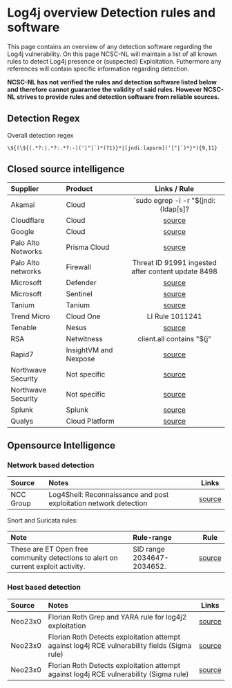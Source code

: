 # Log4j overview Detection rules and software

This page contains an overview of any detection software regarding the Log4j vulnerability. On this page NCSC-NL will maintain a list of all known rules to detect Log4j presence or (suspected) Exploitation. Futhermore any references will contain specific information regarding detection.

**NCSC-NL has not verified the rules and detection software listed below and therefore cannot guarantee the validity of said rules.
However NCSC-NL strives to provide rules and detection software from reliable sources.**

## Detection Regex

Overall detection regex

```plain
\${(\${(.*?:|.*?:.*?:-)('|"|`)*(?1)}*|[jndi:lapsrm]('|"|`)*}*){9,11}
```

## Closed source intelligence

| Supplier        | Product         | Links / Rule|
|:----------------|:----------------|:---------------:|
| Akamai       | Cloud | `sudo egrep -i -r "\$\{jndi:(ldap[s]?|rmi|dns)://' /var/log` |
| Cloudflare   | Cloud | [source](https://blog.cloudflare.com/cve-2021-44228-log4j-rce-0-day-mitigation/) |
| Google       | Cloud | [source](https://cloud.google.com/blog/products/identity-security/cloud-armor-waf-rule-to-help-address-apache-log4j-vulnerability)|
| Palo Alto Networks   | Prisma Cloud | [source](https://unit42.paloaltonetworks.com/apache-log4j-vulnerability-cve-2021-44228/) |
| Palo Alto networks   | Firewall | Threat ID 91991 ingested after content update 8498 |
| Microsoft    | Defender | [source](https://www.microsoft.com/security/blog/2021/12/11/guidance-for-preventing-detecting-and-hunting-for-cve-2021-44228-log4j-2-exploitation/) |
| Microsoft    | Sentinel| [source](https://www.microsoft.com/security/blog/2021/12/11/guidance-for-preventing-detecting-and-hunting-for-cve-2021-44228-log4j-2-exploitation/) |
| Tanium   | Tanium | [source](https://community.tanium.com/s/article/How-Tanium-Can-Help-with-CVE-2021-44228-Log4Shell) |
| Trend Micro   | Cloud One| LI Rule 1011241 |
| Tenable  | Nesus | [source](https://www.tenable.com/plugins/search?q=cves%3A%28%22CVE-2021-44228%22%29&sort=&page=1) |
| RSA  | Netwitness | client.all contains "${j" || client.all contains "${J" |
| Rapid7   | InsightVM and Nexpose | [source](https://www.rapid7.com/blog/post/2021/12/10/widespread-exploitation-of-critical-remote-code-execution-in-apache-log4j/) |
| Northwave Security | Not specific | [source](https://github.com/NorthwaveSecurity/log4jcheck) |
| Northwave Security | Not specific | [source](https://github.com/crypt0jan/log4j-powershell-checker) |
| Splunk | Splunk | [source](https://www.splunk.com/en_us/blog/security/log-jammin-log4j-2-rce.html) |
| Qualys  | Cloud Platform | [source](https://blog.qualys.com/vulnerabilities-threat-research/2021/12/10/apache-log4j2-zero-day-exploited-in-the-wild-log4shell) |

## Opensource Intelligence


### Network based detection
| Source      | Notes        | Links |
|:----------------|:----------------|:---------------:|
|  NCC Group | Log4Shell: Reconnaissance and post exploitation network detection | [source](https://research.nccgroup.com/2021/12/12/log4shell-reconnaissance-and-post-exploitation-network-detection/) |

Snort and Suricata rules:

| Note             | Rule-range        | Rule |
|:----------------|:----------------|:---------------:|
| These are ET Open free community detections to alert on current exploit activity.  | SID range 2034647-2034652. | [source](https://rules.emergingthreatspro.com/open/) |



### Host based detection

| Source      | Notes        | Links |
|:----------------|:----------------|:---------------:|
| Neo23x0   | Florian Roth Grep and YARA rule for log4j2 exploitation | [source](https://gist.github.com/Neo23x0/e4c8b03ff8cdf1fa63b7d15db6e3860b) |
| Neo23x0   | Florian Roth Detects exploitation attempt against log4j RCE vulnerability fields (Sigma rule) | [source](https://github.com/SigmaHQ/sigma/blob/master/rules/web/web_cve_2021_44228_log4j_fields.yml) |
| Neo23x0   | Florian Roth Detects exploitation attempt against log4j RCE vulnerability (Sigma rule) | [source](https://github.com/SigmaHQ/sigma/blob/master/rules/web/web_cve_2021_44228_log4j.yml) |
